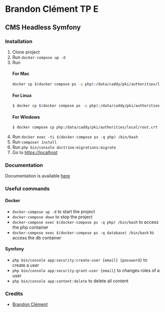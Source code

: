 # Brandon Clément TP E

## CMS Headless Symfony

### Installation

1. Clone project
2. Run `docker-compose up -d`
3. Run
   #### For Mac
    ```bash
    docker cp $(docker compose ps -q php):/data/caddy/pki/authorities/local/root.crt /tmp/root.crt && sudo security add-trusted-cert -d -r trustRoot -k /Library/Keychains/System.keychain /tmp/root.crt
    ```
   #### For Linux
    ```bash
    $ docker cp $(docker compose ps -q php):/data/caddy/pki/authorities/local/root.crt /usr/local/share/ca-certificates/root.crt && sudo update-ca-certificates
    ```
   #### For Windows
    ```bash
    $ docker compose cp php:/data/caddy/pki/authorities/local/root.crt %TEMP%/root.crt && certutil -addstore -f "ROOT" %TEMP%/root.crt
    ```
4. Run `docker exec -ti $(docker-compose ps -q php) /bin/bash`
5. Run `composer install`
6. Run `php bin/console doctrine:migrations:migrate`
7. Go to [https://localhost](https://localhost)

### Documentation
Documentation is available [here](https://localhost/api/docs)

### Useful commands
#### Docker
- `docker-compose up -d` to start the project
- `docker-compose down` to stop the project
- `docker-compose exec $(docker-compose ps -q php) /bin/bash` to access the php container
- `docker-compose exec $(docker-compose ps -q database) /bin/bash` to access the db container
#### Symfony
- `php bin/console app:security:create-user {email} {password}` to create a user
- `php bin/console app:security:grant-user {email}` to changes roles of a user
- `php bin/console app:content:delete` to delete all content

### Credits
- [Brandon Clément](https://bclement.fr)
